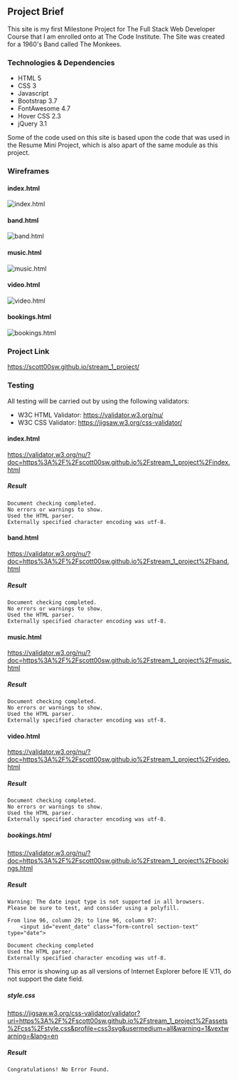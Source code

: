 ## Project Brief
This site is my first Milestone Project for The Full Stack Web Developer Course that I am enrolled onto at The Code Institute. 
The Site was created for a 1960's Band called The Monkees.

### Technologies & Dependencies
- HTML 5
- CSS 3
- Javascript
- Bootstrap 3.7
- FontAwesome 4.7
- Hover CSS 2.3
- jQuery 3.1

Some of the code used on this site is based upon the code that was used in the Resume Mini Project, which is also apart of the
same module as this project.

### Wireframes
#### index.html
![index.html](https://scott00sw.github.io/stream_1_project/assets/wireframes/png/index.png)

#### band.html
![band.html](https://scott00sw.github.io/stream_1_project/assets/wireframes/png/music.png)

#### music.html
![music.html](https://scott00sw.github.io/stream_1_project/assets/wireframes/png/music.png)

#### video.html
![video.html](https://scott00sw.github.io/stream_1_project/assets/wireframes/png/video.png)

#### bookings.html
![bookings.html](https://scott00sw.github.io/stream_1_project/assets/wireframes/png/bookings.png)

### Project Link
https://scott00sw.github.io/stream_1_project/

### Testing
All testing will be carried out by using the following validators:
- W3C HTML Validator: https://validator.w3.org/nu/
- W3C CSS Validator: https://jigsaw.w3.org/css-validator/

#### index.html
https://validator.w3.org/nu/?doc=https%3A%2F%2Fscott00sw.github.io%2Fstream_1_project%2Findex.html
##### Result
    Document checking completed. 
    No errors or warnings to show.
    Used the HTML parser.
    Externally specified character encoding was utf-8.

#### band.html
https://validator.w3.org/nu/?doc=https%3A%2F%2Fscott00sw.github.io%2Fstream_1_project%2Fband.html
##### Result
    Document checking completed. 
    No errors or warnings to show.
    Used the HTML parser.
    Externally specified character encoding was utf-8.

#### music.html
https://validator.w3.org/nu/?doc=https%3A%2F%2Fscott00sw.github.io%2Fstream_1_project%2Fmusic.html
##### Result
    Document checking completed. 
    No errors or warnings to show.
    Used the HTML parser.
    Externally specified character encoding was utf-8.

#### video.html
https://validator.w3.org/nu/?doc=https%3A%2F%2Fscott00sw.github.io%2Fstream_1_project%2Fvideo.html
##### Result
    Document checking completed. 
    No errors or warnings to show.
    Used the HTML parser.
    Externally specified character encoding was utf-8.

##### bookings.html
https://validator.w3.org/nu/?doc=https%3A%2F%2Fscott00sw.github.io%2Fstream_1_project%2Fbookings.html
##### Result
    Warning: The date input type is not supported in all browsers. 
    Please be sure to test, and consider using a polyfill.

    From line 96, column 29; to line 96, column 97:
        <input id="event_date" class="form-control section-text" type="date">
        
    Document checking completed
    Used the HTML parser. 
    Externally specified character encoding was utf-8.

This error is showing up as all versions of Internet Explorer before IE V.11, do not
support the date field.

##### style.css
https://jigsaw.w3.org/css-validator/validator?uri=https%3A%2F%2Fscott00sw.github.io%2Fstream_1_project%2Fassets%2Fcss%2Fstyle.css&profile=css3svg&usermedium=all&warning=1&vextwarning=&lang=en
##### Result
    Congratulations! No Error Found.
